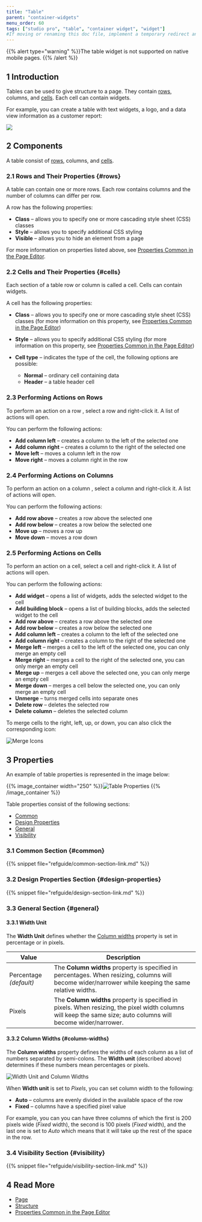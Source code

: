 ```yaml
---
title: "Table"
parent: "container-widgets"
menu_order: 60
tags: ["studio pro", "table", "container widget", "widget"]
#If moving or renaming this doc file, implement a temporary redirect and let the respective team know they should update the URL in the product. See Mapping to Products for more details.
---
```


{{% alert type="warning" %}}The table widget is not supported on native mobile pages.
{{% /alert %}}

## 1 Introduction

Tables can be used to give structure to a page. They contain [rows](table#rows), columns, and [cells](table#cells). Each cell can contain widgets. 

For example, you can create a table with text widgets, a logo, and a data view information as a customer report:

![](attachments/container-widgets/table.png)

## 2 Components

A table consist of [rows](#rows), columns, and [cells](#cells). 

### 2.1 Rows and Their Properties {#rows}

A table can contain one or more rows. Each row contains columns and the number of columns can differ per row.

A row has the following properties:

* **Class** – allows you to specify one or more cascading style sheet (CSS) classes
* **Style** – allows you to specify additional CSS styling
* **Visible** – allows you to hide an element from a page

For more information on properties listed above, see [Properties Common in the Page Editor](common-widget-properties).

### 2.2 Cells and Their Properties {#cells}

Each section of a table row or column is called a cell. Cells can contain widgets.

A cell has the following properties:

* **Class** – allows you to specify one or more cascading style sheet (CSS) classes (for more information on this property, see [Properties Common in the Page Editor](common-widget-properties))

* **Style** – allows you to specify additional CSS styling (for more information on this property, see [Properties Common in the Page Editor](common-widget-properties))

* **Cell type** – indicates the type of the cell, the following options are possible:

  * **Normal** – ordinary cell containing data
  * **Header** – a table header cell

### 2.3 Performing Actions on Rows

To perform an action on a row , select a row and right-click it. A list of actions will open. 

You can perform the following actions:

* **Add column left** – creates a column to the left of the selected one
* **Add column right** – creates a column to the right of the selected one
* **Move left** – moves a column left in the row
* **Move right** – moves a column right in the row

### 2.4 Performing Actions on Columns

To perform an action on a column , select a column and right-click it. A list of actions will open. 

You can perform the following actions:

* **Add row above** – creates a row above the selected one
* **Add row below** – creates a row below the selected one
* **Move up** – moves a row up
* **Move down** – moves a row down

### 2.5 Performing Actions on Cells

To perform an action on a cell, select a cell and right-click it. A list of actions will open. 

You can perform the following actions:

* **Add widget** – opens a list of widgets, adds the selected widget to the cell
* **Add building block** – opens a list of building blocks, adds the selected widget to the cell
* **Add row above** – creates a row above the selected one
* **Add row below** – creates a row below the selected one
* **Add column left** – creates a column to the left of the selected one
* **Add column right** – creates a column to the right of the selected one
* **Merge left** – merges a cell to the left of the selected one, you can only merge an empty cell 
* **Merge right** – merges a cell to the right of the selected one, you can only merge an empty cell 
* **Merge up** – merges a cell above the selected one, you can only merge an empty cell 
* **Merge down** – merges a cell below the selected one, you can only merge an empty cell 
* **Unmerge** – turns merged cells into separate ones
* **Delete row** – deletes the selected row
* **Delete column** – deletes the selected column

To merge cells to the right, left, up, or down, you can also click the corresponding icon:

![Merge Icons](attachments/container-widgets/merge-icons.png)

## 3 Properties

An example of table properties is represented in the image below:

{{% image_container width="250" %}}![Table Properties](attachments/container-widgets/table-properties.png)
{{% /image_container %}}

Table properties consist of the following sections:

* [Common](#common)
* [Design Properties](#design-properties)
* [General](#general)
* [Visibility](#visibility)

### 3.1 Common Section {#common}

{{% snippet file="refguide/common-section-link.md" %}}

### 3.2 Design Properties Section {#design-properties}

{{% snippet file="refguide/design-section-link.md" %}} 

### 3.3 General Section {#general}

#### 3.3.1 Width Unit

The **Width Unit** defines whether the [Column widths](#column-widths) property is set in percentage or in pixels. 

| Value | Description |
| --- | --- |
| Percentage  *(default)* | The **Column widths** property is specified in percentages. When resizing, columns will become wider/narrower while keeping the same relative widths. |
| Pixels | The **Column widths** property is specified in pixels. When resizing, the pixel width columns will keep the same size; auto columns will become wider/narrower. |

#### 3.3.2 Column Widths {#column-widths}

The **Column widths** property defines the widths of each column as a list of numbers separated by semi-colons. The **Width unit** (described above) determines if these numbers mean percentages or pixels. 

![Width Unit and Column Widths](attachments/container-widgets/width-unit-and-column-widths.png)

When **Width unit** is set to *Pixels*, you can set column width to the following:

* **Auto** – columns are evenly divided in the available space of the row
* **Fixed** – columns have a specified pixel value

For example, you can you can have three columns of which the first is 200 pixels wide (*Fixed* width), the second is 100 pixels (*Fixed* width), and the last one is set to *Auto* which means that it will take up the rest of the space in the row.

### 3.4 Visibility Section {#visibility}

{{% snippet file="refguide/visibility-section-link.md" %}}

## 4 Read More

* [Page](page)
* [Structure](container-widgets)
* [Properties Common in the Page Editor](common-widget-properties)


